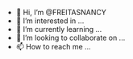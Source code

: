 - 👋 Hi, I’m @FREITASNANCY
- 👀 I’m interested in ...
- 🌱 I’m currently learning ...
- 💞️ I’m looking to collaborate on ...
- 📫 How to reach me ...

<!---
FREITASNANCY/FREITASNANCY is a ✨ special ✨ repository because its `README.md` (this file) appears on your GitHub profile.
You can click the Preview link to take a look at your changes.
--->
